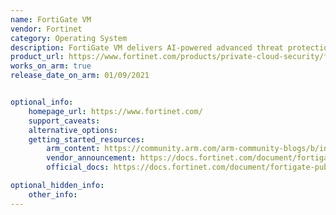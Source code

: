 ```yaml
---
name: FortiGate VM
vendor: Fortinet
category: Operating System
description: FortiGate VM delivers AI-powered advanced threat protection across clouds and data centers.
product_url: https://www.fortinet.com/products/private-cloud-security/fortigate-virtual-appliances
works_on_arm: true
release_date_on_arm: 01/09/2021


optional_info:
    homepage_url: https://www.fortinet.com/
    support_caveats:
    alternative_options:
    getting_started_resources:
        arm_content: https://community.arm.com/arm-community-blogs/b/infrastructure-solutions-blog/posts/fortigate-on-aws-gravtion
        vendor_announcement: https://docs.fortinet.com/document/fortigate/7.0.0/new-features/564436/fortigate-vm-on-kvm-running-arm-processors-7-0-1
        official_docs: https://docs.fortinet.com/document/fortigate-public-cloud/7.4.0/azure-administration-guide/468935/deploying-fortigate-vm-arm64-from-a-vhd-image-file

optional_hidden_info:
    other_info:
---
```

